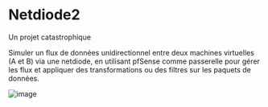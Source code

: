 # Netdiode2
Un projet catastrophique

Simuler un flux de données unidirectionnel entre deux machines virtuelles (A et B) via une netdiode, en utilisant pfSense comme passerelle pour gérer les flux et appliquer des transformations ou des filtres sur les paquets de données.

![image](https://github.com/user-attachments/assets/b4f9d5cc-79ed-4f13-a7cb-5ff83fab95c7)
